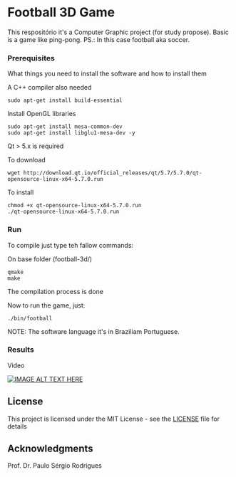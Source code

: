 # Football 3D Game

This respositório it's a Computer Graphic project (for study propose). Basic is a game like ping-pong.
PS.: In this case football aka soccer.   


### Prerequisites

What things you need to install the software and how to install them

A C++ compiler also needed 
```
sudo apt-get install build-essential
```
Install OpenGL libraries
```
sudo apt-get install mesa-common-dev
sudo apt-get install libglu1-mesa-dev -y
```

Qt > 5.x is required

To download
```
wget http://download.qt.io/official_releases/qt/5.7/5.7.0/qt-opensource-linux-x64-5.7.0.run
```
To install
```
chmod +x qt-opensource-linux-x64-5.7.0.run
./qt-opensource-linux-x64-5.7.0.run
```

### Run


To compile just type teh fallow commands: 

On base folder (football-3d/)

```
qmake 
make
```

The compilation process is done

Now to run the game, just:

```
./bin/football
```

NOTE: The software language it's in Braziliam Portuguese.


### Results

Video

[![IMAGE ALT TEXT HERE](https://github.com/eduardomartins/football-3d/blob/master/docs/game.png)](https://youtu.be/De1w9NTeFls)

## License

This project is licensed under the MIT License - see the [LICENSE](LICENSE) file for details

## Acknowledgments

Prof. Dr. Paulo Sérgio Rodrigues 
